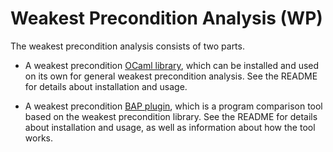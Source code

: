 # Weakest Precondition Analysis (WP)

The weakest precondition analysis consists of two parts.

* A weakest precondition [OCaml library](./lib/bap_wp), which can be installed and used on its own for general weakest precondition analysis. See the README for details about installation and usage.

* A weakest precondition [BAP plugin](./plugin), which is a program comparison tool based on the weakest precondition library. See the README for details about installation and usage, as well as information about how the tool works.
